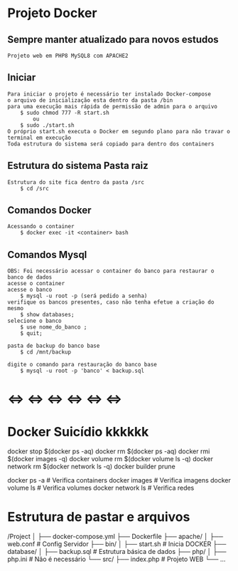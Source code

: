 # Projeto Docker
## Sempre manter atualizado para novos estudos

    Projeto web em PHP8 MySQL8 com APACHE2

## Iniciar
    Para iniciar o projeto é necessário ter instalado Docker-compose
    o arquivo de inicialização esta dentro da pasta /bin
    para uma execução mais rápida de permissão de admin para o arquivo
        $ sudo chmod 777 -R start.sh
            ou 
        $ sudo ./start.sh
    O próprio start.sh executa o Docker em segundo plano para não travar o terminal em execução
    Toda estrutura do sistema será copiado para dentro dos containers

## Estrutura do sistema Pasta raiz
    Estrutura do site fica dentro da pasta /src
        $ cd /src

## Comandos Docker 
    Acessando o container
        $ docker exec -it <container> bash

## Comandos Mysql
    OBS: Foi necessário acessar o container do banco para restaurar o banco de dados
    acesse o container
    acesse o banco
        $ mysql -u root -p (será pedido a senha)
    verifique os bancos presentes, caso não tenha efetue a criação do mesmo
        $ show databases;
    selecione o banco 
        $ use nome_do_banco ;
        $ quit;

    pasta de backup do banco base
        $ cd /mnt/backup
    
    digite o comando para restauração do banco base
        $ mysql -u root -p 'banco' < backup.sql


# <=> <=> <=> <=> <=> <=>

# Docker Suicídio kkkkkk

docker stop $(docker ps -aq)
docker rm $(docker ps -aq)
docker rmi $(docker images -q)
docker volume rm $(docker volume ls -q)
docker network rm $(docker network ls -q)
docker builder prune    

docker ps -a        # Verifica containers
docker images       # Verifica imagens
docker volume ls    # Verifica volumes
docker network ls   # Verifica redes

# Estrutura de pastar e arquivos

/Project
│
├── docker-compose.yml
├── Dockerfile
├── apache/
│   ├── web.conf        # Config Servidor
├── bin/
│   ├── start.sh        # Inicia DOCKER
├── database/
│   ├── backup.sql      # Estrutura básica de dados
├── php/
│   ├── php.ini         # Não é necessário
└── src/
    ├── index.php       # Projeto WEB
    └── ...